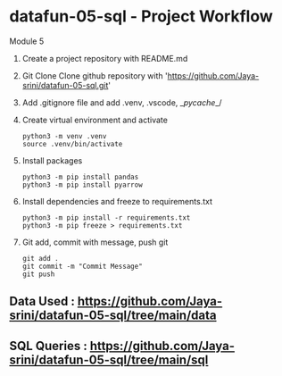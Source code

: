 # datafun-05-sql - Project Workflow
Module 5

1. Create a project repository with README.md

2. Git Clone
    Clone github repository with 'https://github.com/Jaya-srini/datafun-05-sql.git' 

3. Add .gitignore file and add .venv\, .vscode\, \__pycache__/

4. Create virtual environment and activate 
    ```
    python3 -m venv .venv
    source .venv/bin/activate

    ```
    
5. Install packages 
    ```
    python3 -m pip install pandas
    python3 -m pip install pyarrow
    ```
    
6. Install dependencies and freeze to requirements.txt 
    ```
    python3 -m pip install -r requirements.txt
    python3 -m pip freeze > requirements.txt
   ```

8. Git add, commit with message, push git
    ```
    git add .
    git commit -m "Commit Message"
    git push
   ```

## Data Used : https://github.com/Jaya-srini/datafun-05-sql/tree/main/data

## SQL Queries : https://github.com/Jaya-srini/datafun-05-sql/tree/main/sql